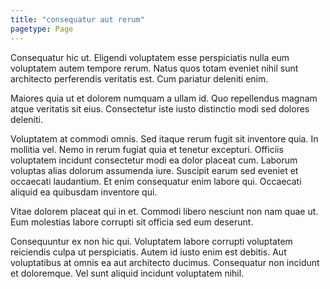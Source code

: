 ```yaml
---
title: "consequatur aut rerum"
pagetype: Page
---
```

Consequatur hic ut. Eligendi voluptatem esse perspiciatis nulla eum voluptatem autem tempore rerum. Natus quos totam eveniet nihil sunt architecto perferendis veritatis est. Cum pariatur deleniti enim.

Maiores quia ut et dolorem numquam a ullam id. Quo repellendus magnam atque veritatis sit eius. Consectetur iste iusto distinctio modi sed dolores deleniti.

Voluptatem at commodi omnis. Sed itaque rerum fugit sit inventore quia. In mollitia vel. Nemo in rerum fugiat quia et tenetur excepturi.
Officiis voluptatem incidunt consectetur modi ea dolor placeat cum. Laborum voluptas alias dolorum assumenda iure. Suscipit earum sed eveniet et occaecati laudantium. Et enim consequatur enim labore qui. Occaecati aliquid ea quibusdam inventore qui.

Vitae dolorem placeat qui in et. Commodi libero nesciunt non nam quae ut. Eum molestias labore corrupti sit officia sed eum deserunt.

Consequuntur ex non hic qui. Voluptatem labore corrupti voluptatem reiciendis culpa ut perspiciatis. Autem id iusto enim est debitis. Aut voluptatibus at omnis ea aut architecto ducimus. Consequatur non incidunt et doloremque. Vel sunt aliquid incidunt voluptatem nihil.
